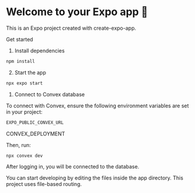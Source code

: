 # Welcome to your Expo app 👋

This is an Expo project created with create-expo-app.

Get started

1. Install dependencies

```bash
npm install
```

2. Start the app

```bash
npx expo start
```

1. Connect to Convex database

To connect with Convex, ensure the following environment variables are set in your project:

```bash
EXPO_PUBLIC_CONVEX_URL
```

CONVEX_DEPLOYMENT

Then, run:

```bash
npx convex dev
```

After logging in, you will be connected to the database.

You can start developing by editing the files inside the app directory. This project uses file-based routing.
